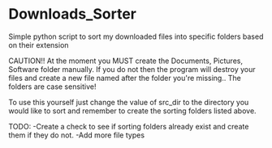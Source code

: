# Downloads_Sorter
Simple python script to sort my downloaded files into specific folders based on their extension

CAUTION!! At the moment you MUST create the Documents, Pictures, Software folder manually. If you do not then the program will destroy your files and create a new file named after the folder you're missing.. The folders are case sensitive!


To use this yourself just change the value of src_dir to the directory you would like to sort and remember to create the sorting folders listed above.

TODO:   -Create a check to see if sorting folders already exist and create them if they do not.
		-Add more file types 

